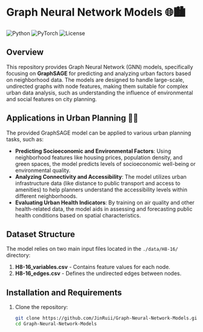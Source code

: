 # Graph Neural Network Models 🌐🏙️

![Python](https://img.shields.io/badge/python-v3.8-blue.svg)
![PyTorch](https://img.shields.io/badge/pytorch-v1.10.0-%23E34F26.svg)
![License](https://img.shields.io/badge/license-MIT-green.svg)

## Overview

This repository provides Graph Neural Network (GNN) models, specifically focusing on **GraphSAGE** for predicting and analyzing urban factors based on neighborhood data. The models are designed to handle large-scale, undirected graphs with node features, making them suitable for complex urban data analysis, such as understanding the influence of environmental and social features on city planning.

## Applications in Urban Planning 🏢🌳

The provided GraphSAGE model can be applied to various urban planning tasks, such as:

- **Predicting Socioeconomic and Environmental Factors**: Using neighborhood features like housing prices, population density, and green spaces, the model predicts levels of socioeconomic well-being or environmental quality.
- **Analyzing Connectivity and Accessibility**: The model utilizes urban infrastructure data (like distance to public transport and access to amenities) to help planners understand the accessibility levels within different neighborhoods.
- **Evaluating Urban Health Indicators**: By training on air quality and other health-related data, the model aids in assessing and forecasting public health conditions based on spatial characteristics.

## Dataset Structure

The model relies on two main input files located in the `./data/H8-16/` directory:

1. **H8-16_variables.csv** - Contains feature values for each node.
2. **H8-16_edges.csv** - Defines the undirected edges between nodes.

## Installation and Requirements

1. Clone the repository:
   ```bash
   git clone https://github.com/JinRuii/Graph-Neural-Network-Models.git
   cd Graph-Neural-Network-Models
